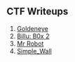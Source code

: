 ## CTF Writeups

1. [Goldeneye](goldeneye)
2. [Billu: B0x 2](billub0x2)
3. [Mr Robot](MrRobot)
4. [Simple_Wall](simple_wall)
